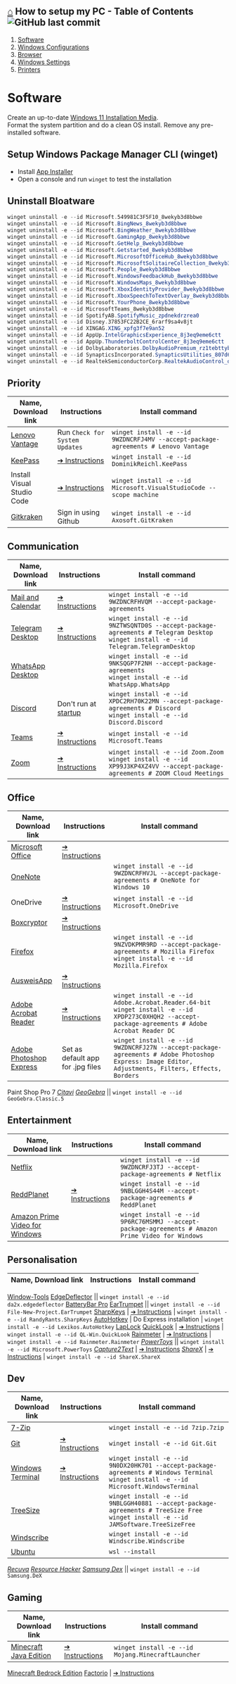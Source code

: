 ## [⌂](README.md) **How to setup my PC** - Table of Contents ![GitHub last commit](https://img.shields.io/github/last-commit/yetenol/setup-computer?color=white)
1. [Software](#software)
1. [Windows Configurations](windows/configs.md)  
1. [Browser](browser/browser.md)  
1. [Windows Settings](windows/settings.md)  
1. [Printers](printers.md)

# Software
Create an up-to-date [Windows 11 Installation Media](https://go.microsoft.com/fwlink/?linkid=2156295).  
Format the system partition and do a clean OS install. Remove any pre-installed software.

## Setup Windows Package Manager CLI (winget)
- Install [App Installer](https://www.microsoft.com/store/productID/9nblggh4nns1)
- Open a console and run `winget` to test the installation

## Uninstall Bloatware
```powershell
winget uninstall -e --id Microsoft.549981C3F5F10_8wekyb3d8bbwe                  # Cortana
winget uninstall -e --id Microsoft.BingNews_8wekyb3d8bbwe                       # Microsoft News
winget uninstall -e --id Microsoft.BingWeather_8wekyb3d8bbwe                    # MSN Weather
winget uninstall -e --id Microsoft.GamingApp_8wekyb3d8bbwe                      # Xbox
winget uninstall -e --id Microsoft.GetHelp_8wekyb3d8bbwe                        # Get Help
winget uninstall -e --id Microsoft.Getstarted_8wekyb3d8bbwe                     # Microsoft Tips
winget uninstall -e --id Microsoft.MicrosoftOfficeHub_8wekyb3d8bbwe             # Office
winget uninstall -e --id Microsoft.MicrosoftSolitaireCollection_8wekyb3d8bbwe   # Microsoft Solitaire Collection
winget uninstall -e --id Microsoft.People_8wekyb3d8bbwe                         # Microsoft People
winget uninstall -e --id Microsoft.WindowsFeedbackHub_8wekyb3d8bbwe             # Feedback Hub
winget uninstall -e --id Microsoft.WindowsMaps_8wekyb3d8bbwe                    # Windows Maps
winget uninstall -e --id Microsoft.XboxIdentityProvider_8wekyb3d8bbwe           # Xbox Identity Provider
winget uninstall -e --id Microsoft.XboxSpeechToTextOverlay_8wekyb3d8bbwe        # Xbox Game Speech Window
winget uninstall -e --id Microsoft.YourPhone_8wekyb3d8bbwe                      # Your Phone
winget uninstall -e --id MicrosoftTeams_8wekyb3d8bbwe                           # Microsoft Teams
winget uninstall -e --id SpotifyAB.SpotifyMusic_zpdnekdrzrea0                   # Spotify Music
winget uninstall -e --id Disney.37853FC22B2CE_6rarf9sa4v8jt                     # Disney+
winget uninstall -e --id XINGAG.XING_xpfg3f7e9an52                              # XING
winget uninstall -e --id AppUp.IntelGraphicsExperience_8j3eq9eme6ctt            # Intel® Graphics Command Center
winget uninstall -e --id AppUp.ThunderboltControlCenter_8j3eq9eme6ctt           # ThunderboltTM Control Center
winget uninstall -e --id DolbyLaboratories.DolbyAudioPremium_rz1tebttyb220      # Dolby Audio Premium
winget uninstall -e --id SynapticsIncorporated.SynapticsUtilities_807d65c4rvak2 # PrebootManager
winget uninstall -e --id RealtekSemiconductorCorp.RealtekAudioControl_dt26b99r8h8gj # Realtek Audio Control
```

## Priority
Name, Download link | Instructions | Install command
--- | --- | ---
[Lenovo Vantage](https://www.microsoft.com/store/productID/9wzdncrfj4mv) | Run `Check for System Updates` | `winget install -e --id 9WZDNCRFJ4MV --accept-package-agreements # Lenovo Vantage`
[KeePass](https://keepass.info/download.html) | [➔ Instructions](instructions.md#install-keepass) | `winget install -e --id DominikReichl.KeePass`
Install Visual Studio Code | [➔ Instructions](instructions.md#install-visual-studio-code) | `winget install -e --id Microsoft.VisualStudioCode --scope machine`
[Gitkraken](https://www.gitkraken.com/download/windows64) | Sign in using Github | `winget install -e --id Axosoft.GitKraken`



## Communication
Name, Download link | Instructions | Install command
--- | --- | ---
[Mail and Calendar](https://www.microsoft.com/store/productID/9wzdncrfhvqm) | [➔ Instructions](instructions.md#install-mail-and-calendar) | ```winget install -e --id 9WZDNCRFHVQM --accept-package-agreements```
[Telegram Desktop](https://www.microsoft.com/store/productID/9nztwsqntd0s) | [➔ Instructions](instructions.md#install-telegram-desktop) | `winget install -e --id 9NZTWSQNTD0S --accept-package-agreements # Telegram Desktop` <br> `winget install -e --id Telegram.TelegramDesktop`
[WhatsApp Desktop](https://www.microsoft.com/store/productID/9nksqgp7f2nh) || `winget install -e --id 9NKSQGP7F2NH --accept-package-agreements` <br> `winget install -e --id WhatsApp.WhatsApp`
[Discord](https://discord.com/download) | Don't run at [startup](how-to-dos.md#edit-startup-apps) | `winget install -e --id XPDC2RH70K22MN --accept-package-agreements # Discord` <br> `winget install -e --id Discord.Discord`
[Teams](https://www.microsoft.com/en-us/microsoft-teams/download-app#desktopAppDownloadregion) | [➔ Instructions](instructions.md#install-teams) | `winget install -e --id Microsoft.Teams`
[Zoom](https://zoom.us/download) | [➔ Instructions](instructions.md#install-zoom) | `winget install -e --id Zoom.Zoom` <br> `winget install -e --id XP99J3KP4XZ4VV --accept-package-agreements # ZOOM Cloud Meetings`



## Office
Name, Download link | Instructions | Install command
--- | --- | ---
[Microsoft Office](https://account.microsoft.com/services/office/install) | [➔ Instructions](instructions.md#install-microsoft-office)
[OneNote](https://www.microsoft.com/store/productID/9wzdncrfhvjl) || `winget install -e --id 9WZDNCRFHVJL --accept-package-agreements # OneNote for Windows 10`
OneDrive | [➔ Instructions](instructions.md#install-onedrive) | `winget install -e --id Microsoft.OneDrive`
[Boxcryptor](https://www.boxcryptor.com/en/download/) | [➔ Instructions](instructions.md#install-boxcryptor)
[Firefox](https://www.mozilla.org/en-US/firefox/download/thanks/) || `winget install -e --id 9NZVDKPMR9RD --accept-package-agreements # Mozilla Firefox` <br> `winget install -e --id Mozilla.Firefox`
[AusweisApp](https://www.ausweisapp.bund.de/download/windows-und-mac/) | [➔ Instructions](instructions.md#install-ausweisapp)
[Adobe Acrobat Reader](https://get.adobe.com/reader/) | [➔ Instructions](instructions.md#install-adobe-acrobat-reader) | `winget install -e --id Adobe.Acrobat.Reader.64-bit` <br> `winget install -e --id XPDP273C0XHQH2 --accept-package-agreements # Adobe Acrobat Reader DC`
[Adobe Photoshop Express](https://www.microsoft.com/store/productID/9wzdncrfj27n) | Set as default app for .jpg files | `winget install -e --id 9WZDNCRFJ27N --accept-package-agreements # Adobe Photoshop Express: Image Editor, Adjustments, Filters, Effects, Borders`
Paint Shop Pro 7
*[Citavi](https://www.citavi.com/en/download)*
*[GeoGebra](https://download.geogebra.org/package/win)* || `winget install -e --id GeoGebra.Classic.5`

## Entertainment
Name, Download link | Instructions | Install command
--- | --- | --- 
[Netflix](https://www.microsoft.com/store/productID/9wzdncrfj3tj) || `winget install -e --id 9WZDNCRFJ3TJ --accept-package-agreements # Netflix`
[ReddPlanet](https://www.microsoft.com/store/productID/9nblggh4s44m) | [➔ Instructions](instructions.md#install-reddplanet) | `winget install -e --id 9NBLGGH4S44M --accept-package-agreements # ReddPlanet`
[Amazon Prime Video for Windows](https://www.microsoft.com/store/productID/9p6rc76msmmj) || `winget install -e --id 9P6RC76MSMMJ --accept-package-agreements # Amazon Prime Video for Windows`

## Personalisation
Name, Download link | Instructions | Install command
--- | --- | ---
[Window-Tools](https://github.com/Yetenol/Window-Tools/releases/latest/download/Window-Tools.exe)
[EdgeDeflector](https://github.com/da2x/EdgeDeflector/releases/latest/download/EdgeDeflector_install.exe) || `winget install -e --id da2x.edgedeflector`
[BatteryBar Pro](https://batterybarpro.com/basic.php)
[EarTrumpet](https://www.microsoft.com/store/productID/9nblggh516xp) || `winget install -e --id File-New-Project.EarTrumpet`
[SharpKeys](https://github.com/randyrants/sharpkeys/releases/latest) | [➔ Instructions](instructions.md#install-sharpkeys) | `winget install -e --id RandyRants.SharpKeys`
[AutoHotkey](https://www.autohotkey.com/download/ahk-install.exe) | Do Express installation | `winget install -e --id Lexikos.AutoHotkey`
[LapLock](https://github.com/dechamps/laplock/releases/latest/download/laplock.exe)
[QuickLook](https://www.microsoft.com/store/productID/9nv4bs3l1h4s) | [➔ Instructions](instructions.md#install-quicklook) | `winget install -e --id QL-Win.QuickLook`
[Rainmeter](https://github.com/rainmeter/rainmeter/releases/latest) | [➔ Instructions](instructions.md#install-rainmeter) | `winget install -e --id Rainmeter.Rainmeter`
*[PowerToys](https://github.com/microsoft/PowerToys/releases/latest)* || `winget install -e --id Microsoft.PowerToys`
*[Capture2Text](https://sourceforge.net/projects/capture2text/files/Capture2Text/)* | [➔ Instructions](instructions.md#install-capture2text)
*[ShareX](https://github.com/ShareX/ShareX/releases/latest)* | [➔ Instructions](instructions.md#install-sharex) | `winget install -e --id ShareX.ShareX`

## Dev
Name, Download link | Instructions | Install command
--- | --- | ---
[7-Zip](https://www.7-zip.org/) || `winget install -e --id 7zip.7zip`
[Git](https://git-scm.com/download/win) | [➔ Instructions](instructions.md#install-git) | `winget install -e --id Git.Git`
[Windows Terminal](https://www.microsoft.com/store/productID/9n0dx20hk701) | [➔ Instructions](instructions.md#install-windows-terminal) | `winget install -e --id 9N0DX20HK701 --accept-package-agreements # Windows Terminal` <br> `winget install -e --id Microsoft.WindowsTerminal`
[TreeSize](https://www.microsoft.com/store/productID/9nblggh40881) || `winget install -e --id 9NBLGGH40881 --accept-package-agreements # TreeSize Free` <br> `winget install -e --id JAMSoftware.TreeSizeFree`
[Windscribe](https://windscribe.com/install/desktop/windows) || `winget install -e --id Windscribe.Windscribe`
[Ubuntu](https://www.microsoft.com/store/productID/9nblggh4msv6) || `wsl --install`
*[Recuva](https://www.ccleaner.com/recuva/download)*
*[Resource Hacker](http://www.angusj.com/resourceh*acker/#download)*
*[Samsung Dex](https://www.samsung.com/global/download/SamsungDeXWin)* || `winget install -e --id Samsung.DeX`

## Gaming
Name, Download link | Instructions | Install command
--- | --- | ---
[Minecraft Java Edition](https://www.minecraft.net/en-us/download/) | [➔ Instructions](instructions.md#install-minecraft-java-edition) | `winget install -e --id Mojang.MinecraftLauncher`
[Minecraft Bedrock Edition](https://www.microsoft.com/store/productID/9n1bnzlgkg3c)
[Factorio](https://factorio.com/download) | [➔ Instructions](instructions.md#install-factorio)
